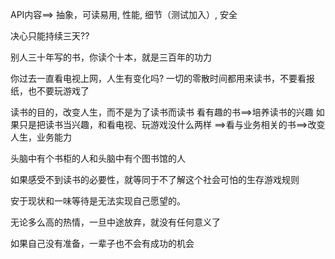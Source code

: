 API内容==>
抽象，可读易用, 性能,  细节（测试加入）, 安全

决心只能持续三天??

别人三十年写的书，你读个十本，就是三百年的功力

你过去一直看电视上网，人生有变化吗?
一切的零散时间都用来读书，不要看报纸，也不要玩游戏了

读书的目的，改变人生，而不是为了读书而读书
看有趣的书==>培养读书的兴趣
如果只是把读书当兴趣，和看电视、玩游戏没什么两样  ==>看与业务相关的书==>改变人生，业务能力

头脑中有个书柜的人和头脑中有个图书馆的人

如果感受不到读书的必要性，就等同于不了解这个社会可怕的生存游戏规则

安于现状和一味等待是无法实现自己愿望的。

无论多么高的热情，一旦中途放弃，就没有任何意义了

如果自己没有准备，一辈子也不会有成功的机会
